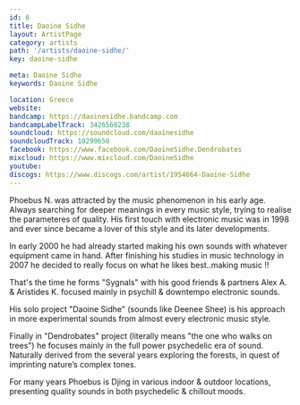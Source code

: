 ```yaml
---
id: 6
title: Daoine Sidhe
layout: ArtistPage
category: artists
path: '/artists/daoine-sidhe/'
key: daoine-sidhe

meta: Daoine Sidhe
keywords: Daoine Sidhe

location: Greece
website: 
bandcamp: https://daoinesidhe.bandcamp.com
bandcampLabelTrack: 3426560238
soundcloud: https://soundcloud.com/daoinesidhe
soundcloudTrack: 10299650
facebook: https://www.facebook.com/DaoineSidhe.Dendrobates
mixcloud: https://www.mixcloud.com/DaoineSidhe
youtube: 
discogs: https://www.discogs.com/artist/1954664-Daoine-Sidhe
---
```


Phoebus N. was attracted by the music phenomenon in his early age. Always searching for deeper meanings in every music style, trying to realise the parameteres of quality. 
His first touch with electronic music was in 1998 and ever since became a lover of this style and its later developments.

In early 2000 he had already started making his own sounds with whatever equipment came in hand. After finishing his studies in music technology in 2007 he decided to really focus on what he likes best..making music !!

That's the time he forms "Sygnals" with his good friends & partners Alex A. & Aristides K. focused mainly in psychill & downtempo electronic sounds.

His solo project "Daoine Sidhe" (sounds like Deenee Shee) is his approach in more experimental sounds from almost every electronic music style.

Finally in "Dendrobates" project (literally means "the one who walks on trees") he focuses mainly in the full power psychedelic era of sound. Naturally derived from the several years exploring the forests, in quest of imprinting nature’s complex tones.

For many years Phoebus is Djing in various indoor & outdoor locations, presenting quality sounds in both psychedelic & chillout moods.
